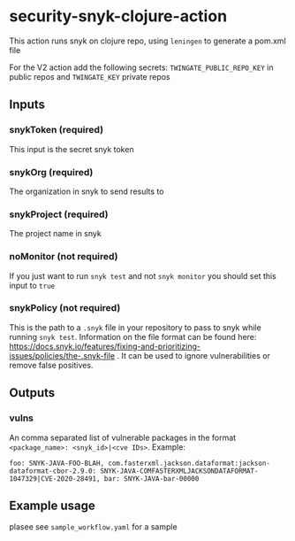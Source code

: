 # security-snyk-clojure-action

This action runs snyk on clojure repo, using `leningen` to generate a pom.xml file

For the V2 action add the following secrets: `TWINGATE_PUBLIC_REPO_KEY` in public repos and `TWINGATE_KEY` private repos

## Inputs

### snykToken (required)
This input is the secret snyk token

### snykOrg (required)
The organization in snyk to send results to

### snykProject (required)
The project name in snyk

### noMonitor (not required)
If you just want to run `snyk test` and not `snyk monitor` you should set this input to `true`

### snykPolicy (not required)
This is the path to a `.snyk` file in your repository to pass to snyk while running `snyk test`. Information on the file format can be found here: https://docs.snyk.io/features/fixing-and-prioritizing-issues/policies/the-.snyk-file . It can be used to ignore vulnerabilities or remove false positives.

## Outputs
### vulns
An comma separated list of vulnerable packages in the format `<package_name>: <snyk_id>|<cve IDs>`. Example:
```
foo: SNYK-JAVA-FOO-BLAH, com.fasterxml.jackson.dataformat:jackson-dataformat-cbor-2.9.0: SNYK-JAVA-COMFASTERXMLJACKSONDATAFORMAT-1047329|CVE-2020-28491, bar: SNYK-JAVA-bar-00000
```

## Example usage
plasee see `sample_workflow.yaml` for a sample
